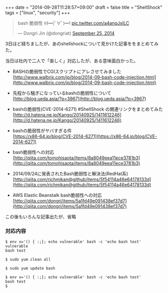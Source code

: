 +++
date = "2014-09-28T11:28:57+09:00"
draft = false
title = "ShellShock"
tags = ["linux", "security"]
+++


<blockquote class="twitter-tweet" lang="en"><p>bash 脆弱性 ｷﾀ━(ﾟ∀ﾟ)━! <a href="http://t.co/a4anqJxILC">pic.twitter.com/a4anqJxILC</a></p>&mdash; Dongri Jin (@dongriat) <a href="https://twitter.com/dongriat/status/514962923010019328">September 25, 2014</a></blockquote>
<script async src="//platform.twitter.com/widgets.js" charset="utf-8"></script>


3日ほど経ちましたが、あのshellshockについて見かけた記事ををまとめてみた。

当日は社内で二人で「楽しく」対応したが、ある意味面白かった。


* BASHの脆弱性でCGIスクリプトにアレさせてみました  
[http://www.walbrix.com/jp/blog/2014-09-bash-code-injection.html](http://www.walbrix.com/jp/blog/2014-09-bash-code-injection.html)

* 先程から騒ぎになっているbashの脆弱性について  
[http://blog.ueda.asia/?p=3967](http://blog.ueda.asia/?p=3967)

* bashの脆弱性(CVE-2014-6271) #ShellShock の関連リンクをまとめてみた  
[http://d.hatena.ne.jp/Kango/20140925/1411612246](http://d.hatena.ne.jp/Kango/20140925/1411612246)

* bashの脆弱性がヤバすぎる件  
[https://x86-64.jp/blog/CVE-2014-6271](https://x86-64.jp/blog/CVE-2014-6271)

* bash脆弱性への対応  
[http://qiita.com/tomohisaota/items/8a8049eea11ece3781b3](http://qiita.com/tomohisaota/items/8a8049eea11ece3781b3)

* 2014/09/24に発表されたBash脆弱性と解決法(RedHat系)  
[http://qiita.com/richmikan@github/items/5f54114a46e64178133d﻿](http://qiita.com/richmikan@github/items/5f54114a46e64178133d﻿)

* AWS Elastic Beanstalk bash脆弱性への対応  
[http://qiita.com/dongri/items/5a1fd49e091438ef37d7](http://qiita.com/dongri/items/5a1fd49e091438ef37d7)

この後もいろんな記事出たが、省略

### 対応内容
```
$ env x='() { :;}; echo vulnerable' bash -c 'echo bash test'
vulnerable
bash test

$ sudo yum clean all

$ sudo yum update bash

$ env x='() { :;}; echo vulnerable' bash -c 'echo bash test'
bash test
$
```
